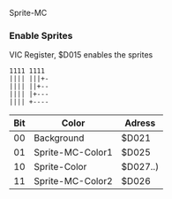 Sprite-MC

### Enable Sprites

VIC Register, $D015 enables the sprites

    1111 1111
    |||| |||+-
    |||| ||+--
    |||| |+---
    |||| +----

Bit | Color | Adress
---|---|---
00 | Background |$D021
01 | Sprite-MC-Color1 | $D025
10 | Sprite-Color | $D027..)
11 | Sprite-MC-Color2 | $D026
